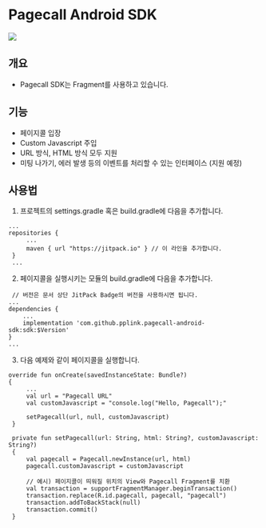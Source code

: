 # Pagecall Android SDK
[![](https://jitpack.io/v/pplink/pagecall-android-sdk.svg)](https://jitpack.io/#pplink/pagecall-android-sdk)
## 개요
- Pagecall SDK는 Fragment를 사용하고 있습니다.

## 기능
- 페이지콜 입장
- Custom Javascript 주입
- URL 방식, HTML 방식 모두 지원
- 미팅 나가기, 에러 발생 등의 이벤트를 처리할 수 있는 인터페이스 (지원 예정)

## 사용법
1. 프로젝트의 settings.gradle 혹은 build.gradle에 다음을 추가합니다.
```
...
repositories {
     ...
     maven { url "https://jitpack.io" } // 이 라인을 추가합니다.
 }
 ...
````
2. 페이지콜을 실행시키는 모듈의 build.gradle에 다음을 추가합니다.
```
 // 버전은 문서 상단 JitPack Badge의 버전을 사용하시면 됩니다.
...
dependencies {
    ...
    implementation 'com.github.pplink.pagecall-android-sdk:sdk:$Version'
}
...
```
3. 다음 예제와 같이 페이지콜을 실행합니다.
```
override fun onCreate(savedInstanceState: Bundle?) 
{
     ...
     val url = "Pagecall URL"
     val customJavascript = "console.log("Hello, Pagecall");"

     setPagecall(url, null, customJavascript)
 }

 private fun setPagecall(url: String, html: String?, customJavascript: String?) 
 {
     val pagecall = Pagecall.newInstance(url, html)
     pagecall.customJavascript = customJavascript

     // 예시) 페이지콜이 띄워질 위치의 View와 Pagecall Fragment를 치환
     val transaction = supportFragmentManager.beginTransaction()
     transaction.replace(R.id.pagecall, pagecall, "pagecall")
     transaction.addToBackStack(null)
     transaction.commit()
 }
```
